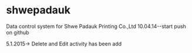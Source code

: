 # shwepadauk
Data control system for Shwe Padauk Printing Co.,Ltd
10.04.14--start push on github

5.1.2015-> Delete and Edit activity has been add
